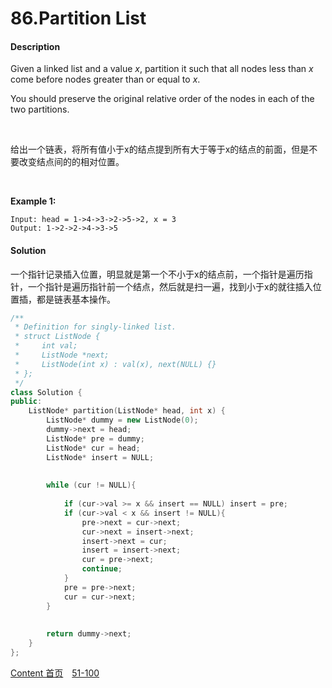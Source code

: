 # 86.Partition List

#### Description

Given a linked list and a value *x*, partition it such that all nodes less than *x* come before nodes greater than or equal to *x*.

You should preserve the original relative order of the nodes in each of the two partitions.

<br>

给出一个链表，将所有值小于x的结点提到所有大于等于x的结点的前面，但是不要改变结点间的的相对位置。

<br>

**Example 1:**

```
Input: head = 1->4->3->2->5->2, x = 3
Output: 1->2->2->4->3->5
```



#### Solution

一个指针记录插入位置，明显就是第一个不小于x的结点前，一个指针是遍历指针，一个指针是遍历指针前一个结点，然后就是扫一遍，找到小于x的就往插入位置插，都是链表基本操作。


```c++
/**
 * Definition for singly-linked list.
 * struct ListNode {
 *     int val;
 *     ListNode *next;
 *     ListNode(int x) : val(x), next(NULL) {}
 * };
 */
class Solution {
public:
    ListNode* partition(ListNode* head, int x) {
        ListNode* dummy = new ListNode(0);
        dummy->next = head;
        ListNode* pre = dummy;
        ListNode* cur = head;
        ListNode* insert = NULL;
        
        
        while (cur != NULL){
            
            if (cur->val >= x && insert == NULL) insert = pre;
            if (cur->val < x && insert != NULL){
                pre->next = cur->next;
                cur->next = insert->next;
                insert->next = cur;
                insert = insert->next;
                cur = pre->next;
                continue;
            }
            pre = pre->next;
            cur = cur->next;
        }
        
        
        return dummy->next;
    }
};
```



[Content   首页](../README.md)&emsp;[51-100](../51-100.md)

